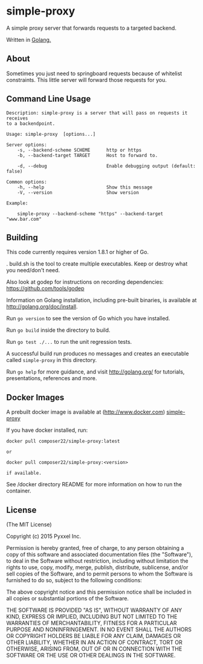 # simple-proxy

A simple proxy server that forwards requests to a targeted backend.

Written in [Golang.](http://golang.org)

## About

Sometimes you just need to springboard requests because of whitelist constraints.
This little server will forward those requests for you.

## Command Line Usage

```
Description: simple-proxy is a server that will pass on requests it receives
to a backendpoint.

Usage: simple-proxy  [options...]

Server options:
    -s, --backend-scheme SCHEME      http or https
    -b, --backend-target TARGET      Host to forward to.

    -d, --debug                      Enable debugging output (default: false)

Common options:
    -h, --help                       Show this message
    -V, --version                    Show version

Example:

    simple-proxy --backend-scheme "https" --backend-target "www.bar.com"

```

## Building

This code currently requires version 1.8.1 or higher of Go.

. build.sh is the tool to create multiple executables. Keep or destroy what you need/don't need.

Also look at godep for instructions on recording dependencies: <https://github.com/tools/godep>

Information on Golang installation, including pre-built binaries, is available at <http://golang.org/doc/install>.

Run `go version` to see the version of Go which you have installed.

Run `go build` inside the directory to build.

Run `go test ./...` to run the unit regression tests.

A successful build run produces no messages and creates an executable called `simple-proxy` in this
directory.

Run `go help` for more guidance, and visit <http://golang.org/> for tutorials, presentations, references and more.

## Docker Images

A prebuilt docker image is available at (http://www.docker.com) [simple-proxy](https://registry.hub.docker.com/u/composer22/simple-proxy/)

If you have docker installed, run:
```
docker pull composer22/simple-proxy:latest

or

docker pull composer22/simple-proxy:<version>

if available.
```
See /docker directory README for more information on how to run the container.

## License

(The MIT License)

Copyright (c) 2015 Pyxxel Inc.

Permission is hereby granted, free of charge, to any person obtaining a copy
of this software and associated documentation files (the "Software"), to
deal in the Software without restriction, including without limitation the
rights to use, copy, modify, merge, publish, distribute, sublicense, and/or
sell copies of the Software, and to permit persons to whom the Software is
furnished to do so, subject to the following conditions:

The above copyright notice and this permission notice shall be included in
all copies or substantial portions of the Software.

THE SOFTWARE IS PROVIDED "AS IS", WITHOUT WARRANTY OF ANY KIND, EXPRESS OR
IMPLIED, INCLUDING BUT NOT LIMITED TO THE WARRANTIES OF MERCHANTABILITY,
FITNESS FOR A PARTICULAR PURPOSE AND NONINFRINGEMENT. IN NO EVENT SHALL THE
AUTHORS OR COPYRIGHT HOLDERS BE LIABLE FOR ANY CLAIM, DAMAGES OR OTHER
LIABILITY, WHETHER IN AN ACTION OF CONTRACT, TORT OR OTHERWISE, ARISING
FROM, OUT OF OR IN CONNECTION WITH THE SOFTWARE OR THE USE OR OTHER DEALINGS
IN THE SOFTWARE.
